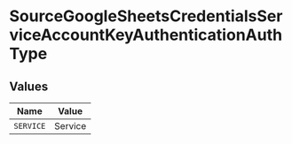 # SourceGoogleSheetsCredentialsServiceAccountKeyAuthenticationAuthType


## Values

| Name      | Value     |
| --------- | --------- |
| `SERVICE` | Service   |